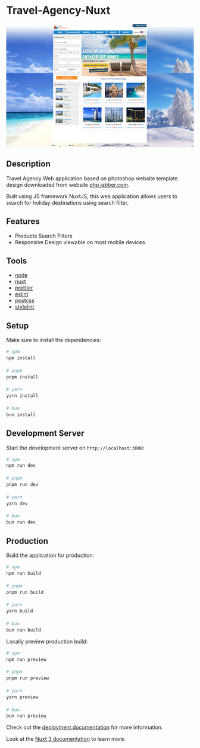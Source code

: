 # Travel-Agency-Nuxt

![travel Agency](/travel-agency-vue.png)

## Description

Travel Agency Web application based on photoshop website template design downloaded from website [php.jabber.com](https://www.phpjabbers.com/).

Built using JS framework NuxtJS, this web application allows users to search for holiday destinations using search filter.

## Features

- Products Search Filters
- Responsive Design viewable on most mobile devices.

## Tools

- [node](https://nodejs.org/en)
- [nuxt](https://nuxt.com/)
- [prettier](https://prettier.io/)
- [eslint](https://eslint.org/)
- [postcss](https://postcss.org/)
- [stylelint](https://stylelint.io/)

## Setup

Make sure to install the dependencies:

```bash
# npm
npm install

# pnpm
pnpm install

# yarn
yarn install

# bun
bun install
```

## Development Server

Start the development server on `http://localhost:3000`:

```bash
# npm
npm run dev

# pnpm
pnpm run dev

# yarn
yarn dev

# bun
bun run dev
```

## Production

Build the application for production:

```bash
# npm
npm run build

# pnpm
pnpm run build

# yarn
yarn build

# bun
bun run build
```

Locally preview production build:

```bash
# npm
npm run preview

# pnpm
pnpm run preview

# yarn
yarn preview

# bun
bun run preview
```

Check out the [deployment documentation](https://nuxt.com/docs/getting-started/deployment) for more information.

Look at the [Nuxt 3 documentation](https://nuxt.com/docs/getting-started/introduction) to learn more.
